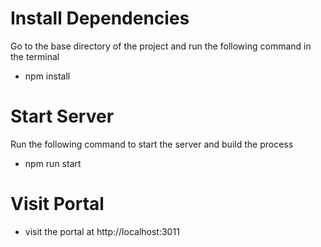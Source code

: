 # Install Dependencies
Go to the base directory of the project and run the following command in the terminal
- npm install

# Start Server
Run the following command to start the server and build the process
- npm run start

# Visit Portal
- visit the portal at http://localhost:3011
